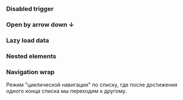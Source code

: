 <!-- example(dropdown-overview) -->

### Disabled trigger

<!-- example(dropdown-disabled) -->

### Open by arrow down ↓

<!-- example(dropdown-open-by-arrow-down) -->

### Lazy load data

<!-- example(dropdown-lazyload-data) -->

### Nested elements

<!-- example(dropdown-nested) -->

### Navigation wrap

Режим "циклической навигации" по списку,
где после достижения одного конца списка мы переходим к другому.

<!-- example(dropdown-navigation-wrap) -->
